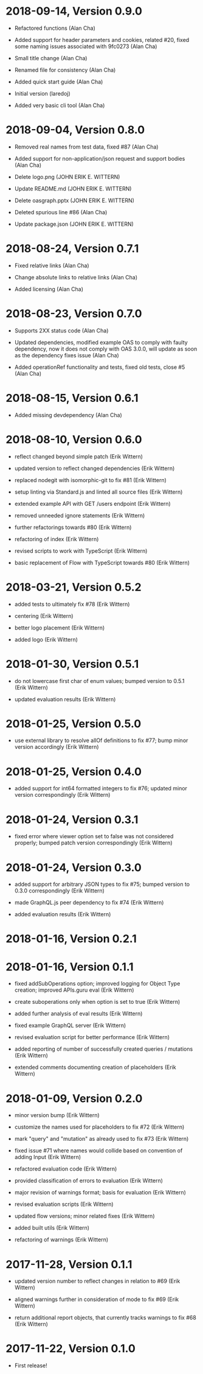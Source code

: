 

2018-09-14, Version 0.9.0
=========================

 * Refactored functions (Alan Cha)

 * Added support for header parameters and cookies, related #20, fixed some naming issues associated with 9fc0273 (Alan Cha)

 * Small title change (Alan Cha)

 * Renamed file for consistency (Alan Cha)

 * Added quick start guide (Alan Cha)

 * Initial version (laredoj)

 * Added very basic cli tool (Alan Cha)


2018-09-04, Version 0.8.0
=========================

 * Removed real names from test data, fixed #87 (Alan Cha)

 * Added support for non-application/json request and support bodies (Alan Cha)

 * Delete logo.png (JOHN ERIK E. WITTERN)

 * Update README.md (JOHN ERIK E. WITTERN)

 * Delete oasgraph.pptx (JOHN ERIK E. WITTERN)

 * Deleted spurious line #86 (Alan Cha)

 * Update package.json (JOHN ERIK E. WITTERN)


2018-08-24, Version 0.7.1
=========================

 * Fixed relative links (Alan Cha)

 * Change absolute links to relative links (Alan Cha)

 * Added licensing (Alan Cha)


2018-08-23, Version 0.7.0
=========================

 * Supports 2XX status code (Alan Cha)

 * Updated dependencies, modified example OAS to comply with faulty dependency, now it does not comply with OAS 3.0.0, will update as soon as the dependency fixes issue (Alan Cha)

 * Added operationRef functionality and tests, fixed old tests, close #5 (Alan Cha)


2018-08-15, Version 0.6.1
=========================

 * Added missing devdependency (Alan Cha)


2018-08-10, Version 0.6.0
=========================

 * reflect changed beyond simple patch (Erik Wittern)

 * updated version to reflect changed dependencies (Erik Wittern)

 * replaced nodegit with isomorphic-git to fix #81 (Erik Wittern)

 * setup linting via Standard.js and linted all source files (Erik Wittern)

 * extended example API with GET /users endpoint (Erik Wittern)

 * removed unneeded ignore statements (Erik Wittern)

 * further refactorings towards #80 (Erik Wittern)

 * refactoring of index (Erik Wittern)

 * revised scripts to work with TypeScript (Erik Wittern)

 * basic replacement of Flow with TypeScript towards #80 (Erik Wittern)


2018-03-21, Version 0.5.2
=========================

 * added tests to ultimately fix #78 (Erik Wittern)

 * centering (Erik Wittern)

 * better logo placement (Erik Wittern)

 * added logo (Erik Wittern)


2018-01-30, Version 0.5.1
=========================

 * do not lowercase first char of enum values; bumped version to 0.5.1 (Erik Wittern)

 * updated evaluation results (Erik Wittern)


2018-01-25, Version 0.5.0
=========================

 * use external library to resolve allOf definitions to fix #77; bump minor version accordingly (Erik Wittern)


2018-01-25, Version 0.4.0
=========================

 * added support for int64 formatted integers to fix #76; updated minor version correspondingly (Erik Wittern)


2018-01-24, Version 0.3.1
=========================

 * fixed error where viewer option set to false was not considered properly; bumped patch version correspondingly (Erik Wittern)


2018-01-24, Version 0.3.0
=========================

 * added support for arbitrary JSON types to fix #75; bumped version to 0.3.0 correspondingly (Erik Wittern)

 * made GraphQL.js peer dependency to fix #74 (Erik Wittern)

 * added evaluation results (Erik Wittern)


2018-01-16, Version 0.2.1
=========================



2018-01-16, Version 0.1.1
=========================

 * fixed addSubOperations option; improved logging for Object Type creation; improved APIs.guru eval (Erik Wittern)

 * create suboperations only when option is set to true (Erik Wittern)

 * added further analysis of eval results (Erik Wittern)

 * fixed example GraphQL server (Erik Wittern)

 * revised evaluation script for better performance (Erik Wittern)

 * added reporting of number of successfully created queries / mutations (Erik Wittern)

 * extended comments documenting creation of placeholders (Erik Wittern)


2018-01-09, Version 0.2.0
=========================

 * minor version bump (Erik Wittern)

 * customize the names used for placeholders to fix #72 (Erik Wittern)

 * mark "query" and "mutation" as already used to fix #73 (Erik Wittern)

 * fixed issue #71 where names would collide based on convention of adding Input (Erik Wittern)

 * refactored evaluation code (Erik Wittern)

 * provided classification of errors to evaluation (Erik Wittern)

 * major revision of warnings format; basis for evaluation (Erik Wittern)

 * revised evaluation scripts (Erik Wittern)

 * updated flow versions; minor related fixes (Erik Wittern)

 * added built utils (Erik Wittern)

 * refactoring of warnings (Erik Wittern)


2017-11-28, Version 0.1.1
=========================

 * updated version number to reflect changes in relation to #69 (Erik Wittern)

 * aligned warnings further in consideration of mode to fix #69 (Erik Wittern)

 * return additional report objects, that currently tracks warnings to fix #68 (Erik Wittern)


2017-11-22, Version 0.1.0
=========================

 * First release!
